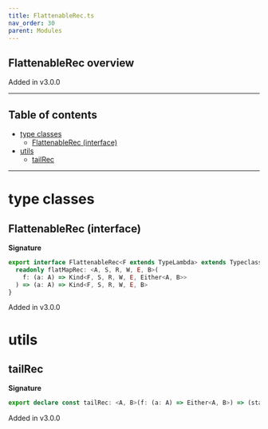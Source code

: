 ```yaml
---
title: FlattenableRec.ts
nav_order: 30
parent: Modules
---
```


## FlattenableRec overview

Added in v3.0.0

---

<h2 class="text-delta">Table of contents</h2>

- [type classes](#type-classes)
  - [FlattenableRec (interface)](#flattenablerec-interface)
- [utils](#utils)
  - [tailRec](#tailrec)

---

# type classes

## FlattenableRec (interface)

**Signature**

```ts
export interface FlattenableRec<F extends TypeLambda> extends Typeclass<F> {
  readonly flatMapRec: <A, S, R, W, E, B>(
    f: (a: A) => Kind<F, S, R, W, E, Either<A, B>>
  ) => (a: A) => Kind<F, S, R, W, E, B>
}
```

Added in v3.0.0

# utils

## tailRec

**Signature**

```ts
export declare const tailRec: <A, B>(f: (a: A) => Either<A, B>) => (startWith: A) => B
```

Added in v3.0.0
